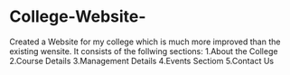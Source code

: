 # College-Website-
Created a Website for my college which is much more improved than the existing wensite.
It consists of the follwing sections:
1.About the College
2.Course Details
3.Management Details
4.Events Sectiom
5.Contact Us
